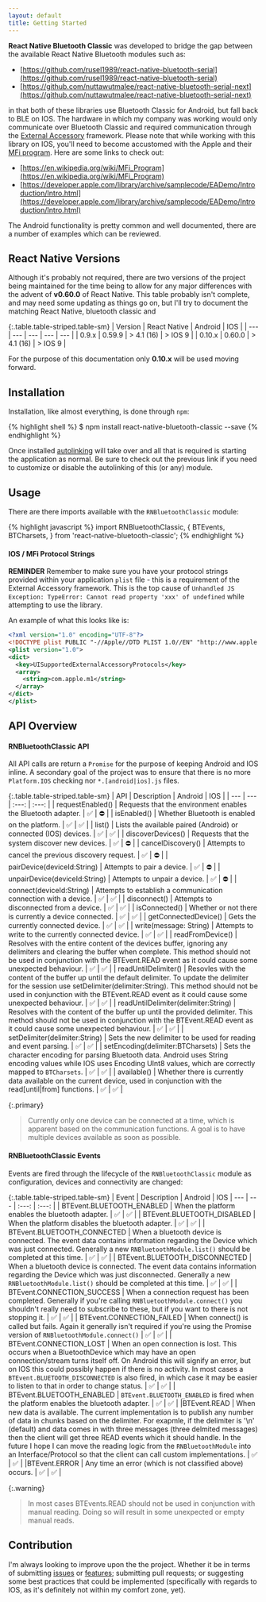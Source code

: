 ```yaml
---
layout: default
title: Getting Started
---
```


**React Native Bluetooth Classic** was developed to bridge the gap between the available React Native Bluetooth modules such as:

- [https://github.com/rusel1989/react-native-bluetooth-serial](https://github.com/rusel1989/react-native-bluetooth-serial)
- [https://github.com/nuttawutmalee/react-native-bluetooth-serial-next](https://github.com/nuttawutmalee/react-native-bluetooth-serial-next)

in that both of these libraries use Bluetooth Classic for Android, but fall back to BLE on IOS.  The hardware in which my company was working would only communicate over Bluetooth Classic and required communication through the [External Accessory](https://developer.apple.com/documentation/externalaccessory) framework.  Please note that while working with this library on IOS, you'll need to become accustomed with the Apple and their [MFi program](https://en.wikipedia.org/wiki/MFi_Program).  Here are some links to check out:

- [https://en.wikipedia.org/wiki/MFi_Program](https://en.wikipedia.org/wiki/MFi_Program)
- [https://developer.apple.com/library/archive/samplecode/EADemo/Introduction/Intro.html](https://developer.apple.com/library/archive/samplecode/EADemo/Introduction/Intro.html)

The Android functionality is pretty common and well documented, there are a number of examples which can be reviewed.

## React Native Versions

Although it's probably not required, there are two versions of the project being maintained for the time being to allow for any major differences with the advent of **v0.60.0** of React Native.  This table probably isn't complete, and may need some updating as things go on, but I'll try to document the matching React Native, bluetooth classic and 

{:.table.table-striped.table-sm}
| Version | React Native | Android | IOS |
| --- | --- | --- | --- | --- |
| 0.9.x | 0.59.9 | > 4.1 (16) | > IOS 9 | 
| 0.10.x | 0.60.0 | > 4.1 (16) | > IOS 9 |

For the purpose of this documentation only **0.10.x** will be used moving forward.

## Installation

Installation, like almost everything, is done through `npm`:

{% highlight shell %}
$ npm install react-native-bluetooth-classic --save
{% endhighlight %}

Once installed [autolinking](https://github.com/react-native-community/cli/blob/master/docs/autolinking.md) will take over and all that is required is starting the application as normal.  Be sure to check out the previous link if you need to customize or disable the autolinking of this (or any) module.

## Usage

There are there imports available with the `RNBluetoothClassic` module:

{% highlight javascript %}
import RNBluetoothClassic, {
  BTEvents,
  BTCharsets,
} from 'react-native-bluetooth-classic';
{% endhighlight %}

#### IOS / MFi Protocol Strings

**REMINDER** Remember to make sure you have your protocol strings provided within your application `plist` file - this is a requirement of the External Accessory framework.  This is the top cause of `Unhandled JS Exception: TypeError: Cannot read property 'xxx' of undefined` while attempting to use the library.

An example of what this looks like is:

```xml
<?xml version="1.0" encoding="UTF-8"?>
<!DOCTYPE plist PUBLIC "-//Apple//DTD PLIST 1.0//EN" "http://www.apple.com/DTDs/PropertyList-1.0.dtd">
<plist version="1.0">
<dict>
  <key>UISupportedExternalAccessoryProtocols</key>
  <array>
    <string>com.apple.m1</string>
  </array>
</dict>
</plist>
```

## API Overview

#### RNBluetoothClassic API

All API calls are return a `Promise` for the purpose of keeping Android and IOS inline.   A secondary goal of the project was to ensure that there is no more `Platform.IOS` checking nor `*.[android|ios].js` files.

{:.table.table-striped.table-sm}
| API | Description | Android | IOS |
| --- | --- | :---: | :---: |
| requestEnabled() | Requests that the environment enables the Bluetooth adapter. | :white_check_mark: | :no_entry: |
| isEnabled() | Whether Bluetooth is enabled on the platform. | :white_check_mark: | :white_check_mark: |
| list() | Lists the available paired (Android) or connected (IOS) devices. | :white_check_mark: | :white_check_mark: |
| discoverDevices() | Requests that the system discover new devices. | :white_check_mark: | :no_entry: |
| cancelDiscovery() | Attempts to cancel the previous discovery request. | :white_check_mark: | :no_entry: |
| pairDevice(deviceId:String) | Attempts to pair a device. | :white_check_mark: | :no_entry: |
| unpairDevice(deviceId:String) | Attempts to unpair a device. | :white_check_mark: | :no_entry: |
| connect(deviceId:String) | Attempts to establish a communication connection with a device. | :white_check_mark: | :white_check_mark: |
| disconnect() | Attempts to disconnected from a device. | :white_check_mark: | :white_check_mark: |
| isConnected() | Whether or not there is currently a device connected. | :white_check_mark: | :white_check_mark: |
| getConnectedDevice() | Gets the currently connected device. | :white_check_mark: | :white_check_mark: |
| write(message: String) | Attempts to write to the currently connected device. | :white_check_mark: | :white_check_mark: |
| readFromDevice() | Resolves with the entire content of the devices buffer, ignoring any delimiters and clearing the buffer when complete.  This method should not be used in conjunction with the BTEvent.READ event as it could cause some unexpected behaviour. | :white_check_mark: | :white_check_mark: |
| readUntilDelimiter() | Resovles with the content of the buffer up until the default delimiter.  To update the delimiter for the session use setDelimiter(delimiter:String).  This method should not be used in conjunction with the BTEvent.READ event as it could cause some unexpected behaviour. | :white_check_mark: | :white_check_mark: |
| readUntilDelimiter(delimiter:String) | Resolves with the content of the buffer up until the provided delimiter.  This method should not be used in conjunction with the BTEvent.READ event as it could cause some unexpected behaviour. | :white_check_mark: | :white_check_mark: |
| setDelimiter(delimiter:String) | Sets the new delimiter to be used for reading and event parsing. | :white_check_mark: | :white_check_mark: |
| setEncoding(delimiter:BTCharsets) | Sets the character encoding for parsing Bluetooth data.  Android uses String encoding values while IOS uses Encoding UInt8 values, which are correctly mapped to `BTCharsets`. | :white_check_mark: | :white_check_mark: |
| available() | Whether there is currently data available on the current device, used in conjunction with the read[until\|from] functions. | :white_check_mark: | :white_check_mark: |


{:.primary}
> Currently only one device can be connected at a time, which is apparent based on the communication functions.  A goal is to have multiple devices available as soon as possible.

#### RNBluetoothClassic Events

Events are fired through the lifecycle of the `RNBluetoothClassic` module as configuration, devices and connectivity are changed:

{:.table.table-striped.table-sm}
| Event | Description | Android | IOS
| --- | --- | :---: | :---: |
| BTEvent.BLUETOOTH_ENABLED | When the platform enables the bluetooth adapter. | :white_check_mark: | :white_check_mark: |
| BTEvent.BLUETOOTH_DISABLED | When the platform disables the bluetooth adapter. | :white_check_mark: | :white_check_mark: |
| BTEvent.BLUETOOTH_CONNECTED | When a bluetooth device is connected.  The event data contains information regarding the Device which was just connected.  Generally a new `RNBluetoothModule.list()` should be completed at this time. | :white_check_mark: | :white_check_mark: |
| BTEvent.BLUETOOTH_DISCONNECTED |  When a bluetooth device is connected.  The event data contains information regarding the Device which was just disconnected.  Generally a new `RNBluetoothModule.list()` should be completed at this time. | :white_check_mark: | :white_check_mark: |
| BTEvent.CONNECTION_SUCCESS | When a connection request has been completed.  Generally if you're calling `RNBluetoothModule.connect()` you shouldn't really need to subscribe to these, but if you want to there is not stopping it. | :white_check_mark: | :white_check_mark: |
| BTEvent.CONNECTION_FAILED | When connect() is called but fails.  Again it generally isn't required if you're using the Promise version of `RNBluetoothModule.connect()` | :white_check_mark: | :white_check_mark: |
| BTEvent.CONNECTION_LOST | When an open connection is lost.  This occurs when a BluetoothDevice which may have an open connection/stream turns itself off.  On Android this will signify an error, but on IOS this could possibly happen if there is no activity.  In most cases a `BTEvent.BLUETOOTH_DISCONNECTED` is also fired, in which case it may be easier to listen to that in order to change status. | :white_check_mark: | :white_check_mark: |
| BTEvent.BLUETOOTH_ENABLED | `BTEvent.BLUETOOTH_ENABLED` is fired when the platform enables the bluetooth adapter. | :white_check_mark: | :white_check_mark: |
|BTEvent.READ | When new data is available.  The current implementation is to publish any number of data in chunks based on the delimiter.  For exapmle, if the delimiter is '\n' (default) and data comes in with three messages (three delmited messages) then the client will get three READ events which it should handle.  In the future I hope I can move the reading logic from the `RNBluetoothModule` into an Interface/Protocol so that the client can call custom implementations. | :white_check_mark: | :white_check_mark: |
|BTEvent.ERROR | Any time an error (which is not classified above) occurs. | :white_check_mark: | :white_check_mark: |


{:.warning}
> In most cases BTEvents.READ should not be used in conjunction with manual reading.  Doing so will result in some unexpected or empty manual reads.

## Contribution

I'm always looking to improve upon the the project.  Whether it be in terms of submitting [issues](https://github.com/kenjdavidson/react-native-bluetooth-classic/issues) or [features](https://github.com/kenjdavidson/react-native-bluetooth-classic/issues); submitting pull requests; or suggesting some best practices that could be implemented (specifically with regards to IOS, as it's definitely not within my comfort zone, yet).



